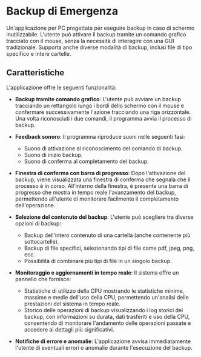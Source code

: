 # Backup di Emergenza
Un'applicazione per PC progettata per eseguire backup in caso di schermo inutilizzabile. 
L'utente può attivare il backup tramite un comando grafico tracciato con il mouse, senza la necessità di interagire con una GUI tradizionale.
Supporta anche diverse modalità di backup, inclusi file di tipo specifico e intere cartelle.

## Caratteristiche
L'applicazione offre le seguenti funzionalità:

- **Backup tramite comando grafico**: L'utente può avviare un backup tracciando un rettangolo lungo i bordi dello schermo con il mouse e confermare successivamente l'azione tracciando una riga orizzontale.
    Una volta riconosciuti i due comandi, il programma avvia il processo di backup.

- **Feedback sonoro**: Il programma riproduce suoni nelle seguenti fasi:
  - Suono di attivazione al riconoscimento del comando di backup.
  - Suono di inizio backup.
  - Suono di conferma al completamento del backup.

- **Finestra di conferma con barra di progresso**: Dopo l'attivazione del backup, viene visualizzata una finestra di conferma che segnala che il processo è in corso. All'interno della finestra, è presente una barra di progresso che mostra in tempo reale l'avanzamento del backup, permettendo all'utente di monitorare facilmente il completamento dell'operazione.

- **Selezione del contenuto del backup**: L'utente può scegliere tra diverse opzioni di backup:
  - Backup dell'intero contenuto di una cartella (anche contenente più sottocartelle).
  - Backup di file specifici, selezionando tipi di file come pdf, jpeg, png, ecc.
  - Possibilità di combinare più tipi di file in un singolo backup.

- **Monitoraggio e aggiornamenti in tempo reale**: Il sistema offre un pannello che fornisce:
  - Statistiche di utilizzo della CPU mostrando le statistiche minime, massime e medie dell'uso della CPU, permettendo un'analisi delle prestazioni del sistema in tempo reale.
  - Storico delle operazioni di backup visualizzando i log storici dei backup, con informazioni su durata, dati trasferiti e uso della CPU, consentendo di monitorare l'andamento delle operazioni passate e accedere ai dettagli più significativi.

- **Notifiche di errore e anomalie**: L'applicazione avvisa immediatamente l'utente di eventuali errori o anomalie durante l'esecuzione del backup.
